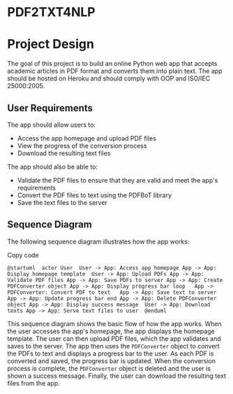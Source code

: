 # PDF2TXT4NLP

Project Design
==============

The goal of this project is to build an online Python web app that accepts academic articles in PDF format and converts them into plain text. The app should be hosted on Heroku and should comply with OOP and ISO/IEC 25000:2005.

User Requirements
-----------------

The app should allow users to:

*   Access the app homepage and upload PDF files
*   View the progress of the conversion process
*   Download the resulting text files

The app should also be able to:

*   Validate the PDF files to ensure that they are valid and meet the app's requirements
*   Convert the PDF files to text using the PDFBoT library
*   Save the text files to the server

Sequence Diagram
----------------

The following sequence diagram illustrates how the app works:

Copy code

`@startuml  actor User  User -> App: Access app homepage App -> App: Display homepage template  User -> App: Upload PDFs App -> App: Validate PDF files App -> App: Save PDFs to server App -> App: Create PDFConverter object App -> App: Display progress bar loop   App -> PDFConverter: Convert PDF to text   App -> App: Save text to server   App -> App: Update progress bar end App -> App: Delete PDFConverter object App -> App: Display success message  User -> App: Download texts App -> App: Serve text files to user  @enduml`

This sequence diagram shows the basic flow of how the app works. When the user accesses the app's homepage, the app displays the homepage template. The user can then upload PDF files, which the app validates and saves to the server. The app then uses the `PDFConverter` object to convert the PDFs to text and displays a progress bar to the user. As each PDF is converted and saved, the progress bar is updated. When the conversion process is complete, the `PDFConverter` object is deleted and the user is shown a success message. Finally, the user can download the resulting text files from the app.
